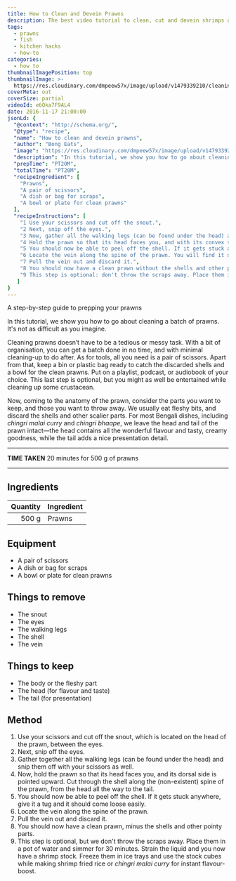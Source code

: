 ```yaml
---
title: How to Clean and Devein Prawns
description: The best video tutorial to clean, cut and devein shrimps or prawns. Works for Bengali golda or bagda chingri (tiger prawns) too.
tags:
  - prawns
  - fish
  - kitchen hacks
  - how-to
categories:
  - how to
thumbnailImagePosition: top
thumbnailImage: >-
  https://res.cloudinary.com/dmpeew57x/image/upload/v1479339210/cleaning-chingri_thumbnail_urnjke.jpg
coverMeta: out
coverSize: partial
videoId: e6Qka7F9AL4
date: 2016-11-17 21:00:00
jsonLd: {
  "@context": "http://schema.org/",
  "@type": "recipe",
  "name": "How to clean and devein prawns",
  "author": "Bong Eats",
  "image": "https://res.cloudinary.com/dmpeew57x/image/upload/v1479339208/cleaning-chingri-cover-small_henyxp.jpg",
  "description": "In this tutorial, we show you how to go about cleaning a batch of prawns. It's not as difficult as you imagine.",
  "prepTime": "PT20M",
  "totalTime": "PT20M",
  "recipeIngredient": [
    "Prawns",
    "A pair of scissors",
    "A dish or bag for scraps",
    "A bowl or plate for clean prawns"
  ],
  "recipeInstructions": [
    "1 Use your scissors and cut off the snout.",
    "2 Next, snip off the eyes.",
    "3 Now, gather all the walking legs (can be found under the head) and chop them off with the scissors.",
    "4 Hold the prawn so that its head faces you, and with its convex side up. Cut through the shell along the spine of the prawn, from the head all the way to the tail.",
    "5 You should now be able to peel off the shell. If it gets stuck anywhere, give it a tug and it should come loose easily.",
    "6 Locate the vein along the spine of the prawn. You will find it on the same side where you cut through the shell.",
    "7 Pull the vein out and discard it.",
    "8 You should now have a clean prawn without the shells and other pointy parts. You can either cook them immediately, or store the rest in the freezer in a tiffin box or plastic bag for up to two weeks.",
    "9 This step is optional: don't throw the scraps away. Place them in a pot of water and boil for 30 minutes. Strain the liquid and you now have a shrimp stock. Store it in the refrigerator and use it while making shrimp fried rice or chingri malai curry for added flavour."
   ]
}
---
```




<p class="post-byline">A step-by-step guide to prepping your prawns</p>

<p class="post-intro">In this tutorial, we show you how to go about cleaning a batch of prawns. It's not as difficult as you imagine.</p>

<!-- more -->
<span class="dropcap">C</span>leaning prawns doesn’t have to be a tedious or messy task. With a bit of organisation, you can get a batch done in no time, and with minimal cleaning-up to do after. As for tools, all you need is a pair of scissors. Apart from that, keep a bin or plastic bag ready to catch the discarded shells and a bowl for the clean prawns. Put on a playlist, podcast, or audiobook of your choice. This last step is optional, but you might as well be entertained while cleaning up some crustacean.

Now, coming to the anatomy of the prawn, consider the parts you want to keep, and those you want to throw away. We usually eat fleshy bits, and discard the shells and other scalier parts. For most Bengali dishes, including _chingri malai curry_ and _chingri bhaape_, we leave the head and tail of the prawn intact—the head contains all the wonderful flavour and tasty, creamy goodness, while the tail adds a nice presentation detail.

***

**TIME TAKEN** 20 minutes for 500 g of prawns

***
## Ingredients
| Quantity | Ingredient |
|---------:|------------|
|    500 g | Prawns     |

## Equipment
- A pair of scissors
- A dish or bag for scraps
- A bowl or plate for clean prawns

## Things to remove
- The snout
- The eyes
- The walking legs
- The shell
- The vein

## Things to keep
- The body or the fleshy part
- The head (for flavour and taste)
- The tail (for presentation)

## Method
1. Use your scissors and cut off the snout, which is located on the head of the prawn, between the eyes.
2. Next, snip off the eyes.
3. Gather together all the walking legs (can be found under the head) and snip them off with your scissors as well.
4. Now, hold the prawn so that its head faces you, and its dorsal side is pointed upward. Cut through the shell along the (non-existent) spine of the prawn, from the head all the way to the tail.
5. You should now be able to peel off the shell. If it gets stuck anywhere, give it a tug and it should come loose easily.
6. Locate the vein along the spine of the prawn.
7. Pull the vein out and discard it.
8. You should now have a clean prawn, minus the shells and other pointy parts.
9. This step is optional, but we don't throw the scraps away. Place them in a pot of water and simmer for 30 minutes. Strain the liquid and you now have a shrimp stock. Freeze them in ice trays and use the stock cubes while making shrimp fried rice or _chingri malai curry_ for instant flavour-boost.  
